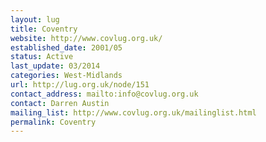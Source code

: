 ```yaml
---
layout: lug
title: Coventry
website: http://www.covlug.org.uk/
established_date: 2001/05
status: Active
last_update: 03/2014
categories: West-Midlands
url: http://lug.org.uk/node/151
contact_address: mailto:info@covlug.org.uk
contact: Darren Austin
mailing_list: http://www.covlug.org.uk/mailinglist.html
permalink: Coventry
---
```

